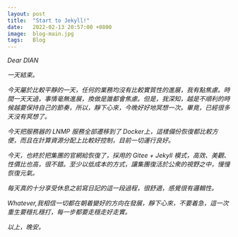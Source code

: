 ```yaml
---
layout: post
title:  "Start to Jekyll!"
date:   2022-02-13 20:57:00 +0800
image:  blog-main.jpg
tags:   Blog
---
```


*Dear DIAN*  

*一天結束。*  

*今天屬於比較平靜的一天，任何的業務均沒有比較實質性的進展，我有點焦慮。時間一天天過，事情毫無進展，換做是誰都會焦慮。但是，我深知，越是不順利的時候越要保持自己的節奏，所以，靜下心來，今晚好好地冥想一次。畢竟，已經很多天沒有冥想了。*  

*今天把服務器的 LNMP 服務全部遷移到了 Docker上，這樣備份恢復都比較方便，而且在計算資源分配上比較好控制，目前一切運行良好。*  

*今天，也終於把集團的官網給恢復了，採用的 Gitee + Jekyll 模式，高效、美觀、性價比也高，很不錯。至少以低成本的方式，讓集團復活於公衆的視野之中，慢慢恢復元氣。*  

*每天真的十分享受休息之前寫日記的這一段過程，很舒適，感覺很有邏輯性。*  

*Whatever,我相信一切都在朝着變好的方向在發展，靜下心來，不要着急，這一次重生要穩扎穩打，每一步都要走穩走好走實。*  

*以上，晚安。*
